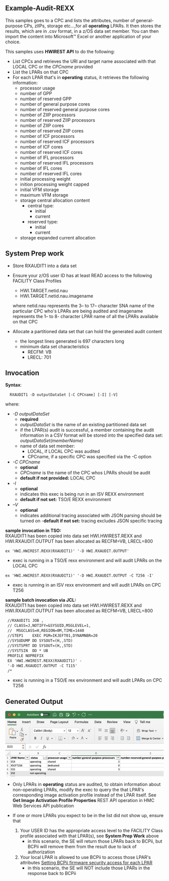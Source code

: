 ## Example-Audit-REXX

This samples goes to a CPC and lists the attributes, number of general-purpose CPs, zIIPs, storage etc...,for all **operating** LPARs. It then stores the results, which are in .csv format, in a z/OS data set member.  You can then import the content into Microsoft™ Excel or another application of your choice.

This samples uses **HWIREST API** to do the following:
- List CPCs and retrieves the URI and target name associated with that LOCAL CPC or the *CPCname* provided
- List the LPARs on that CPC
- For each LPAR that's in **operating** status, it retrieves the following information:
   - processor usage
   - number of GPP
   - number of reserved GPP
   - number of general purpose cores
   - number of reserved general purpose cores
   - number of ZIIP processors
   - number of reserved ZIIP processors
   - number of ZIIP cores
   - number of reserved ZIIP cores
   - number of ICF processors
   - number of reserved ICF processors
   - number of ICF cores
   - number of reserved ICF cores
   - number of IFL processors
   - number of reserved IFL processors
   - number of IFL cores
   - number of reserved IFL cores
   - initial processing weight
   - inition processing weight capped
   - initial VFM storage
   - maximum VFM storage
   - storage central allocation content
      - central type:
        - initial
        - current
      - reserved type:
        - initial
        - current
   - storage expanded current allocation

## System Prep work
- Store RXAUDIT1 into a data set
- Ensure your z/OS user ID has at least READ access to the following FACILITY Class Profiles
    - HWI.TARGET.netid.nau
    - HWI.TARGET.netid.nau.imagename

    <p>where netid.nau represents the 3– to 17– character SNA name of the particular CPC who's LPARs are being audited and imagename represents the 1– to 8- character LPAR name of all the LPARs available on that CPC </p>

- Allocate a partitioned data set that can hold the generated audit content
   - the longest lines generated is 697 characters long
   - minimum data set characteristics
     - RECFM: VB
     - LRECL: 701

## Invocation
**Syntax**:
```
  RXAUDIT1 -D outputDataSet [-C CPCname] [-I] [-V]
 ```
 where:
  - *-D outputDataSet*
      - **required**
      - *outputDataSet* is the name of an existing partitioned data set
      - if the LPAR(s) audit is successful, a member containing the audit
        information in a CSV format will be stored into the specified data set: *outputDataSet(memberName)*
      - name of data set member:
        - LOCAL, if LOCAL CPC was audited
        - CPCname, if a specific CPC was specified via the -C option
  - *-C CPCname*
      - **optional**
      - *CPCname* is the name of the CPC whos LPARs should be audit
      - **default if not provided:** LOCAL CPC
  - *-I*
      - **optional**
      - indicates this exec is being run in an ISV REXX environment
      - **default if not set:** TSO/E REXX environment
  - *–V*
      - **optional**
      - indicates additional tracing associated with JSON parsing should be turned on
      -**default if not set:** tracing excludes JSON specific tracing

**sample invocation in TSO:**
<br>RXAUDIT1 has been copied into data set HWI.HWIREST.REXX and HWI.RXAUDIT.OUTPUT
    has been allocated as RECFM=VB, LRECL=800
```
ex 'HWI.HWIREST.REXX(RXAUDIT1)' '-D HWI.RXAUDIT.OUTPUT'
```
 - exec is running in a TSO/E rexx environment and will audit LPARs on the LOCAL CPC
```
ex 'HWI.HWIREST.REXX(RXAUDIT1)' '-D HWI.RXAUDIT.OUTPUT -C T256 -I'
```
 - exec is running in an ISV rexx environment and will audit LPARs on CPC T256

**sample batch invocation via JCL:**
<br>RXAUDIT1 has been copied into data set HWI.HWIREST.REXX and HWI.RXAUDIT.OUTPUT
    has been allocated as RECFM=VB, LRECL=800

```
 //RXAUDIT1 JOB ,
 // CLASS=J,NOTIFY=&SYSUID,MSGLEVEL=1,
 //  MSGCLASS=H,REGION=0M,TIME=1440
 //STEP1    EXEC PGM=IKJEFT01,DYNAMNBR=20
 //SYSUDUMP DD SYSOUT=(H,,STD)
 //SYSTSPRT DD SYSOUT=(H,,STD)
 //SYSTSIN  DD * UB
 PROFILE NOPREFIX
 EX 'HWI.HWIREST.REXX(RXAUDIT1)' -
 '-D HWI.RXAUDIT.OUTPUT -C T115'
 /*
 ```
 - exec is running in a TSO/E rex environment and will audit LPARs on CPC T256

## Generated Output

 ![Sample AUDIT result](images/sampleAuditResult.png)
 - Only LPARs in **operating** status are audited, to obtain information about non-operating LPARs,
   modify the exec to query the that LPAR's corresponding image activation profile instead of the
   LPAR itself. See **Get Image Activation Profile Properties** REST API operation in HMC Web Services API publication

- If one or more LPARs you expect to be in the list did not show up, ensure that
  1. Your USER ID has the appropriate access level to the FACILITY Class profile associated
     with that LPAR(s), see **System Prep Work** above
        - in this scenario, the SE will return those LPARs back to BCPii, but BCPii will
        remove them from the result due to lack of authorization
  2. Your local LPAR is allowed to use BCPii to access those LPAR's attributes
     [Setting BCPii firmware security access for each LPAR](https://www.ibm.com/docs/en/zos/2.5.0?topic=configuration-setting-bcpii-firmware-security-access-each-lpar)
       - in this scenario, the SE will NOT include those LPARs in the response back to BCPii